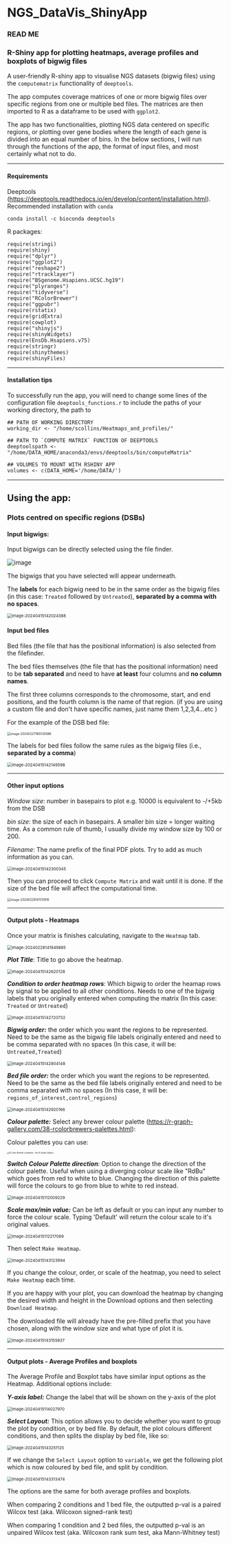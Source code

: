 # NGS_DataVis_ShinyApp

### READ ME 

### R-Shiny app for plotting heatmaps, average profiles and boxplots of bigwig files

A user-friendly R-shiny app to visualise NGS datasets (bigwig files) using the ```computematrix``` functionality of ```deeptools```.

The app computes coverage matrices of  one or more bigwig files over specific regions from one or multiple bed files. The matrices are then imported to R as a dataframe to be used with ``ggplot2``.

The app has two functionalities, plotting NGS data centered on specific regions, or plotting over gene bodies where the length of each gene is divided into an equal number of bins. In the below sections, I will run through the functions of the app, the format of input files, and most certainly what not to do.



-----------------------------------------------------------------------

#### Requirements 

Deeptools (https://deeptools.readthedocs.io/en/develop/content/installation.html). Recommended installation with ```conda```

```
conda install -c bioconda deeptools
```



R packages:

``` 
require(stringi)
require(shiny)
require("dplyr")
require("ggplot2")
require("reshape2")
require("rtracklayer")
require("BSgenome.Hsapiens.UCSC.hg19")
require("plyranges")
require("tidyverse")
require("RColorBrewer")
require("ggpubr")
require(rstatix)
require(gridExtra)
require(cowplot)
require("shinyjs")
require(shinyWidgets)
require(EnsDb.Hsapiens.v75)
require(stringr)
require(shinythemes)
require(shinyFiles)
```



---------------------------------------------------------------------------------------------------------------

#### Installation tips

To successfully run the app, you will need to change some lines of the configuration file ```deeptools_functions.r``` to include the paths of your working directory, the path to 

```
## PATH OF WORKING DIRECTORY
working_dir <- "/home/scollins/Heatmaps_and_profiles/"
```

```
## PATH TO `COMPUTE MATRIX` FUNCTION OF DEEPTOOLS
deeptoolspath <- "/home/DATA_HOME/anaconda3/envs/deeptools/bin/computeMatrix"
```

```
## VOLUMES TO MOUNT WITH RSHINY APP 
volumes <- c(DATA_HOME='/home/DATA/')
```





-------------------------------------------

## Using the app:

### Plots centred on specific regions (DSBs)

#### Input bigwigs:

Input bigwigs can be directly selected using the file finder.

![image](https://github.com/scollins19/NGS_DataVis_ShinyApp/assets/44778109/01d861c6-8d12-4a55-ae7e-65c45aea90e6)


The bigwigs that you have selected will appear underneath.

The **labels** for each bigwig need to be in the same order as the bigwig files (in this case: ```Treated``` followed by ```Untreated```), **separated by a comma with no spaces**.



<img src="/home/scollins/.config/Typora/typora-user-images/image-20240415142024388.png" alt="image-20240415142024388" style="zoom:67%;" />



#### Input bed files

Bed files (the file that has the positional information) is also selected from the filefinder.

The bed files themselves (the file that has the positional information) need to be **tab separated** and need to have **at least** four columns and **no column names**.

The first three columns corresponds to the chromosome, start, and end positions, and the fourth column is the name of that region. (if you are using a custom file and don't have specific names, just name them 1,2,3,4...etc )

For the example of the DSB bed file:

<img src="/home/scollins/.config/Typora/typora-user-images/image-20240227165530586.png" alt="image-20240227165530586" style="zoom:50%;" />



The labels for bed files follow the same rules as the bigwig files (i.e., **separated by a comma**)

<img src="/home/scollins/.config/Typora/typora-user-images/image-20240415142149598.png" alt="image-20240415142149598" style="zoom:67%;" />

---------------------------------------------------------------------



#### Other input options

*Window size*: number in basepairs to plot e.g. 10000 is equivalent to -/+5kb from the DSB

*bin size*: the size of each in basepairs. A smaller bin size = longer waiting time. As a common rule of thumb, I usually divide my window size by 100 or 200.

*Filename*: The name prefix of the final PDF plots. Try to add as much information as you can.

<img src="/home/scollins/.config/Typora/typora-user-images/image-20240415142300345.png" alt="image-20240415142300345" style="zoom:67%;" />

Then you can proceed to click ```Compute Matrix``` and wait until it is done. If the size of the bed file will affect the computational time. 

<img src="/home/scollins/.config/Typora/typora-user-images/image-20240228141131918.png" alt="image-20240228141131918" style="zoom:50%;" />

-----------------------------------------





#### Output plots - Heatmaps

Once your matrix is finishes calculating, navigate to the ```Heatmap``` tab.

<img src="/home/scollins/.config/Typora/typora-user-images/image-20240228141949885.png" alt="image-20240228141949885" style="zoom: 67%;" />

***Plot Title***: Title to go above the heatmap.

<img src="/home/scollins/.config/Typora/typora-user-images/image-20240415142620128.png" alt="image-20240415142620128" style="zoom:67%;" />

***Condition to order heatmap rows***: Which bigwig to order the heamap rows by signal to be applied to all other conditions. Needs to one of the bigwig labels that you originally entered when computing the matrix (In this case: ```Treated``` or ```Untreated```)

<img src="/home/scollins/.config/Typora/typora-user-images/image-20240415142720732.png" alt="image-20240415142720732" style="zoom:67%;" />

***Bigwig order:*** the order which you want the regions to be represented.  Need to be the same as the bigwig file labels originally entered and need to be comma separated with no spaces (In this case, it will be: ```Untreated,Treated```)

<img src="/home/scollins/.config/Typora/typora-user-images/image-20240415142804148.png" alt="image-20240415142804148" style="zoom:67%;" />

***Bed file order:*** the order which you want the regions to be represented. Need to be the same as the bed file labels originally entered and need to be comma separated with no spaces (In this case, it will be: ```regions_of_interest,control_regions```)

<img src="/home/scollins/.config/Typora/typora-user-images/image-20240415142920166.png" alt="image-20240415142920166" style="zoom:67%;" />

***Colour palette:*** Select any brewer colour palette (https://r-graph-gallery.com/38-rcolorbrewers-palettes.html):

Colour palettes you can use:

<img src="https://r-graph-gallery.com/38-rcolorbrewers-palettes_files/figure-html/thecode-1.png" alt="R Color Brewer's palettes – the R Graph Gallery" style="zoom: 33%;" />



***Switch Colour Palette direction***: Option to change the direction of the colour palette. Useful when using a diverging colour scale like "RdBu" which goes from red to white to blue. Changing the direction of this palette will force the colours to go from blue to white to red instead.

<img src="/home/scollins/.config/Typora/typora-user-images/image-20240415112009229.png" alt="image-20240415112009229" style="zoom:67%;" />



***Scale max/min value:*** Can be left as default or you can input any number to force the colour scale. Typing 'Default' will return the colour scale to it's original values.

<img src="/home/scollins/.config/Typora/typora-user-images/image-20240415112217069.png" alt="image-20240415112217069" style="zoom:67%;" />



Then select ```Make Heatmap```.

<img src="/home/scollins/.config/Typora/typora-user-images/image-20240415143123994.png" alt="image-20240415143123994" style="zoom:67%;" />



If you change the colour, order, or scale of the heatmap, you need to select ```Make Heatmap``` each time.

If you are happy with your plot, you can download the heatmap by changing the desired width and height in the Download options and then selecting ```Download Heatmap```.

The downloaded file will already have the pre-filled prefix that you have chosen, along with the window size and what type of plot it is.

<img src="/home/scollins/.config/Typora/typora-user-images/image-20240415143155837.png" alt="image-20240415143155837" style="zoom:67%;" />

-------------------------------------------



#### Output plots - Average Profiles and boxplots

The Average Profile and Boxplot tabs have similar input options as the Heatmap. Additional options include:

***Y-axis label:*** Change the label that will be shown on the y-axis of the plot

<img src="/home/scollins/.config/Typora/typora-user-images/image-20240415114027970.png" alt="image-20240415114027970" style="zoom:67%;" />

***Select Layout:*** This option allows you to decide whether you want to group the plot by condition, or by bed file. By default, the plot colours different conditions, and then splits the display by bed file, like so:

<img src="/home/scollins/.config/Typora/typora-user-images/image-20240415143251125.png" alt="image-20240415143251125" style="zoom:67%;" />



If we change the ```Select Layout``` option to ```variable```, we get the following plot which is now coloured by bed file, and split by condition.



<img src="/home/scollins/.config/Typora/typora-user-images/image-20240415143313474.png" alt="image-20240415143313474" style="zoom:67%;" />





The options are the same for both average profiles and boxplots.

When comparing 2 conditions and 1 bed file, the outputted p-val is a paired Wilcox test (aka. Wilcoxon signed-rank test)

When comparing 1 condition and 2 bed files, the outputted p-val is an unpaired Wilcox test (aka. Wilcoxon rank sum test, aka Mann-Whitney test)
